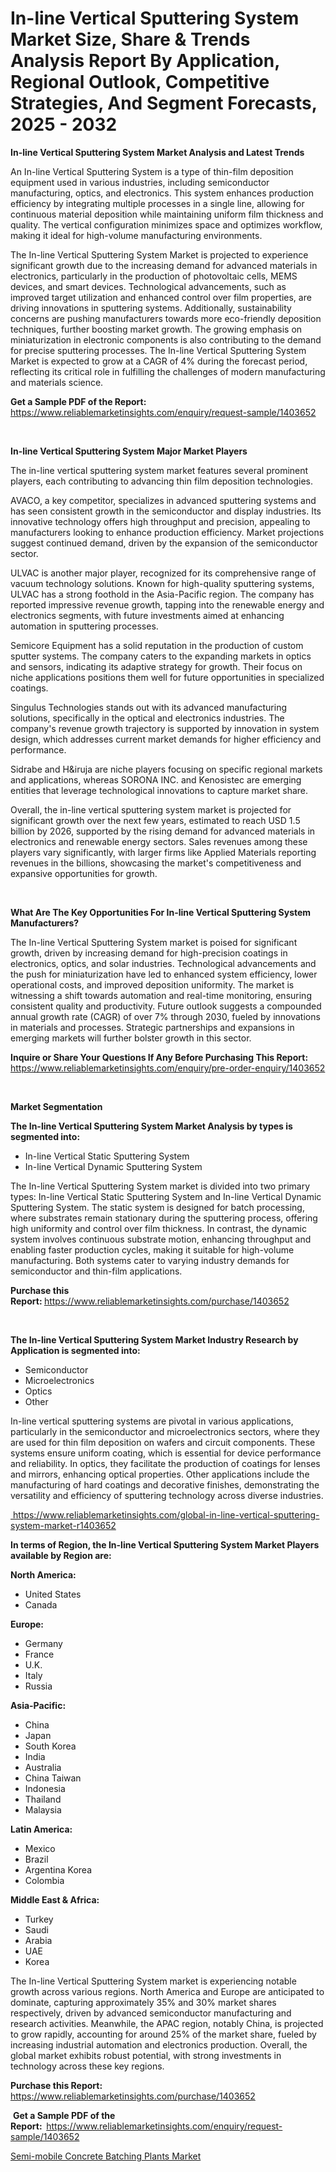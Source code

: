 <p><h1>In-line Vertical Sputtering System Market Size, Share & Trends Analysis Report By Application, Regional Outlook, Competitive Strategies, And Segment Forecasts, 2025 - 2032</h1></p><p><strong>In-line Vertical Sputtering System Market Analysis and Latest Trends</strong></p>
<p><p>An In-line Vertical Sputtering System is a type of thin-film deposition equipment used in various industries, including semiconductor manufacturing, optics, and electronics. This system enhances production efficiency by integrating multiple processes in a single line, allowing for continuous material deposition while maintaining uniform film thickness and quality. The vertical configuration minimizes space and optimizes workflow, making it ideal for high-volume manufacturing environments.</p><p>The In-line Vertical Sputtering System Market is projected to experience significant growth due to the increasing demand for advanced materials in electronics, particularly in the production of photovoltaic cells, MEMS devices, and smart devices. Technological advancements, such as improved target utilization and enhanced control over film properties, are driving innovations in sputtering systems. Additionally, sustainability concerns are pushing manufacturers towards more eco-friendly deposition techniques, further boosting market growth. The growing emphasis on miniaturization in electronic components is also contributing to the demand for precise sputtering processes. The In-line Vertical Sputtering System Market is expected to grow at a CAGR of 4% during the forecast period, reflecting its critical role in fulfilling the challenges of modern manufacturing and materials science.</p></p>
<p><strong>Get a Sample PDF of the Report:&nbsp;</strong> <a href="https://www.reliablemarketinsights.com/enquiry/request-sample/1403652?utm_campaign=1894&utm_medium=2&utm_source=Github&utm_content=ia&utm_term=28032025&utm_id=in-line-vertical-sputtering-system">https://www.reliablemarketinsights.com/enquiry/request-sample/1403652</a></p>
<p>&nbsp;</p>
<p><strong>In-line Vertical Sputtering System Major Market Players</strong></p>
<p><p>The in-line vertical sputtering system market features several prominent players, each contributing to advancing thin film deposition technologies. </p><p>AVACO, a key competitor, specializes in advanced sputtering systems and has seen consistent growth in the semiconductor and display industries. Its innovative technology offers high throughput and precision, appealing to manufacturers looking to enhance production efficiency. Market projections suggest continued demand, driven by the expansion of the semiconductor sector.</p><p>ULVAC is another major player, recognized for its comprehensive range of vacuum technology solutions. Known for high-quality sputtering systems, ULVAC has a strong foothold in the Asia-Pacific region. The company has reported impressive revenue growth, tapping into the renewable energy and electronics segments, with future investments aimed at enhancing automation in sputtering processes.</p><p>Semicore Equipment has a solid reputation in the production of custom sputter systems. The company caters to the expanding markets in optics and sensors, indicating its adaptive strategy for growth. Their focus on niche applications positions them well for future opportunities in specialized coatings.</p><p>Singulus Technologies stands out with its advanced manufacturing solutions, specifically in the optical and electronics industries. The company's revenue growth trajectory is supported by innovation in system design, which addresses current market demands for higher efficiency and performance.</p><p>Sidrabe and H&iruja are niche players focusing on specific regional markets and applications, whereas SORONA INC. and Kenosistec are emerging entities that leverage technological innovations to capture market share.</p><p>Overall, the in-line vertical sputtering system market is projected for significant growth over the next few years, estimated to reach USD 1.5 billion by 2026, supported by the rising demand for advanced materials in electronics and renewable energy sectors. Sales revenues among these players vary significantly, with larger firms like Applied Materials reporting revenues in the billions, showcasing the market's competitiveness and expansive opportunities for growth.</p></p>
<p>&nbsp;</p>
<p><strong>What Are The Key Opportunities For In-line Vertical Sputtering System Manufacturers?</strong></p>
<p><p>The In-line Vertical Sputtering System market is poised for significant growth, driven by increasing demand for high-precision coatings in electronics, optics, and solar industries. Technological advancements and the push for miniaturization have led to enhanced system efficiency, lower operational costs, and improved deposition uniformity. The market is witnessing a shift towards automation and real-time monitoring, ensuring consistent quality and productivity. Future outlook suggests a compounded annual growth rate (CAGR) of over 7% through 2030, fueled by innovations in materials and processes. Strategic partnerships and expansions in emerging markets will further bolster growth in this sector.</p></p>
<p><strong>Inquire or Share Your Questions If Any Before Purchasing This Report:</strong> <a href="https://www.reliablemarketinsights.com/enquiry/pre-order-enquiry/1403652?utm_campaign=1894&utm_medium=2&utm_source=Github&utm_content=ia&utm_term=28032025&utm_id=in-line-vertical-sputtering-system">https://www.reliablemarketinsights.com/enquiry/pre-order-enquiry/1403652</a></p>
<p>&nbsp;</p>
<p><strong>Market Segmentation</strong></p>
<p><strong>The In-line Vertical Sputtering System Market Analysis by types is segmented into:</strong></p>
<p><ul><li>In-line Vertical Static Sputtering System</li><li>In-line Vertical Dynamic Sputtering System</li></ul></p>
<p><p>The In-line Vertical Sputtering System market is divided into two primary types: In-line Vertical Static Sputtering System and In-line Vertical Dynamic Sputtering System. The static system is designed for batch processing, where substrates remain stationary during the sputtering process, offering high uniformity and control over film thickness. In contrast, the dynamic system involves continuous substrate motion, enhancing throughput and enabling faster production cycles, making it suitable for high-volume manufacturing. Both systems cater to varying industry demands for semiconductor and thin-film applications.</p></p>
<p><strong>Purchase this Report:&nbsp;</strong><a href="https://www.reliablemarketinsights.com/purchase/1403652?utm_campaign=1894&utm_medium=2&utm_source=Github&utm_content=ia&utm_term=28032025&utm_id=in-line-vertical-sputtering-system">https://www.reliablemarketinsights.com/purchase/1403652</a></p>
<p>&nbsp;</p>
<p><strong>The In-line Vertical Sputtering System Market Industry Research by Application is segmented into:</strong></p>
<p><ul><li>Semiconductor</li><li>Microelectronics</li><li>Optics</li><li>Other</li></ul></p>
<p><p>In-line vertical sputtering systems are pivotal in various applications, particularly in the semiconductor and microelectronics sectors, where they are used for thin film deposition on wafers and circuit components. These systems ensure uniform coating, which is essential for device performance and reliability. In optics, they facilitate the production of coatings for lenses and mirrors, enhancing optical properties. Other applications include the manufacturing of hard coatings and decorative finishes, demonstrating the versatility and efficiency of sputtering technology across diverse industries.</p></p>
<p><a href="https://www.reliablemarketinsights.com/global-in-line-vertical-sputtering-system-market-r1403652?utm_campaign=1894&utm_medium=2&utm_source=Github&utm_content=ia&utm_term=28032025&utm_id=in-line-vertical-sputtering-system">&nbsp;https://www.reliablemarketinsights.com/global-in-line-vertical-sputtering-system-market-r1403652</a></p>
<p><strong>In terms of Region, the In-line Vertical Sputtering System Market Players available by Region are:</strong></p>
<p>
    <p> <strong> North America: </strong>
        <ul>
            <li>United States</li>
            <li>Canada</li>
        </ul>
        </p> 
    <p> <strong> Europe: </strong>
        <ul>
            <li>Germany</li>
            <li>France</li>
            <li>U.K.</li>
            <li>Italy</li>
            <li>Russia</li>
        </ul>
        </p> 
    <p> <strong> Asia-Pacific: </strong>
        <ul>
            <li>China</li>
            <li>Japan</li>
            <li>South Korea</li>
            <li>India</li>
            <li>Australia</li>
            <li>China Taiwan</li>
            <li>Indonesia</li>
            <li>Thailand</li>
            <li>Malaysia</li>
        </ul>
        </p> 
    <p> <strong> Latin America: </strong>
        <ul>
            <li>Mexico</li>
            <li>Brazil</li>
            <li>Argentina Korea</li>
            <li>Colombia</li>
        </ul>
        </p> 
    <p> <strong> Middle East & Africa: </strong>
        <ul>
            <li>Turkey</li>
            <li>Saudi</li>
            <li>Arabia</li>
            <li>UAE</li>
            <li>Korea</li>
        </ul>
    </p>
    </p>
<p><p>The In-line Vertical Sputtering System market is experiencing notable growth across various regions. North America and Europe are anticipated to dominate, capturing approximately 35% and 30% market shares respectively, driven by advanced semiconductor manufacturing and research activities. Meanwhile, the APAC region, notably China, is projected to grow rapidly, accounting for around 25% of the market share, fueled by increasing industrial automation and electronics production. Overall, the global market exhibits robust potential, with strong investments in technology across these key regions.</p></p>
<p><strong>Purchase this Report: </strong><a href="https://www.reliablemarketinsights.com/purchase/1403652?utm_campaign=1894&utm_medium=2&utm_source=Github&utm_content=ia&utm_term=28032025&utm_id=in-line-vertical-sputtering-system">https://www.reliablemarketinsights.com/purchase/1403652</a></p>
<p>&nbsp;<strong>Get a Sample PDF of the Report:&nbsp;&nbsp;</strong><a href="https://www.reliablemarketinsights.com/enquiry/request-sample/1403652?utm_campaign=1894&utm_medium=2&utm_source=Github&utm_content=ia&utm_term=28032025&utm_id=in-line-vertical-sputtering-system">https://www.reliablemarketinsights.com/enquiry/request-sample/1403652</a></p>
<p><strong></strong></p>
<p><p><a href="https://github.com/hgf64gh/Market-Research-Report-List-2/blob/main/semi-mobile-concrete-batching-plants-market.md?utm_campaign=1894&utm_medium=2&utm_source=Github&utm_content=ia&utm_term=28032025&utm_id=in-line-vertical-sputtering-system">Semi-mobile Concrete Batching Plants Market</a></p></p>